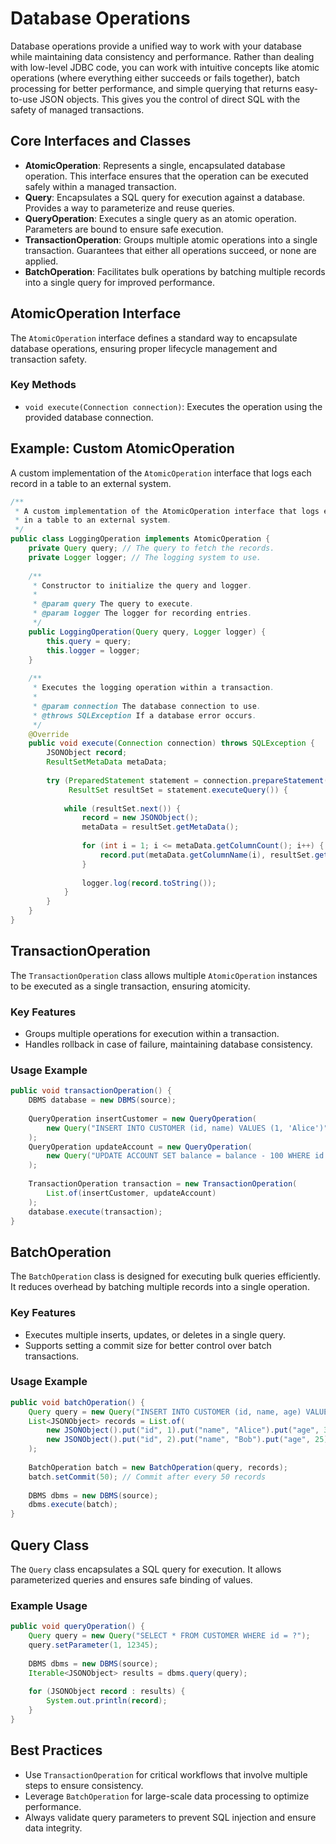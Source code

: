 # Database Operations

Database operations provide a unified way to work with your database while maintaining data consistency and performance. Rather than dealing with low-level JDBC code, you can work with intuitive concepts like atomic operations (where everything either succeeds or fails together), batch processing for better performance, and simple querying that returns easy-to-use JSON objects. This gives you the control of direct SQL with the safety of managed transactions.

## Core Interfaces and Classes

- **AtomicOperation**: Represents a single, encapsulated database operation. This interface ensures that the operation can be executed safely within a managed transaction.
- **Query**: Encapsulates a SQL query for execution against a database. Provides a way to parameterize and reuse queries.
- **QueryOperation**: Executes a single query as an atomic operation. Parameters are bound to ensure safe execution.
- **TransactionOperation**: Groups multiple atomic operations into a single transaction. Guarantees that either all operations succeed, or none are applied.
- **BatchOperation**: Facilitates bulk operations by batching multiple records into a single query for improved performance.

## AtomicOperation Interface

The `AtomicOperation` interface defines a standard way to encapsulate database operations, ensuring proper lifecycle management and transaction safety.

### Key Methods

- `void execute(Connection connection)`: Executes the operation using the provided database connection.

## Example: Custom AtomicOperation

A custom implementation of the `AtomicOperation` interface that logs each record in a table to an external system.

```java
/**
 * A custom implementation of the AtomicOperation interface that logs each record 
 * in a table to an external system.
 */
public class LoggingOperation implements AtomicOperation {
    private Query query; // The query to fetch the records.
    private Logger logger; // The logging system to use.
    
    /**
     * Constructor to initialize the query and logger.
     *
     * @param query The query to execute.
     * @param logger The logger for recording entries.
     */
    public LoggingOperation(Query query, Logger logger) {
        this.query = query;
        this.logger = logger;
    }
    
    /**
     * Executes the logging operation within a transaction.
     *
     * @param connection The database connection to use.
     * @throws SQLException If a database error occurs.
     */
    @Override
    public void execute(Connection connection) throws SQLException {
        JSONObject record;
        ResultSetMetaData metaData;
        
        try (PreparedStatement statement = connection.prepareStatement(query.toString());
             ResultSet resultSet = statement.executeQuery()) {
            
            while (resultSet.next()) {
                record = new JSONObject();
                metaData = resultSet.getMetaData();
                
                for (int i = 1; i <= metaData.getColumnCount(); i++) {
                    record.put(metaData.getColumnName(i), resultSet.getObject(i));
                }
                
                logger.log(record.toString());
            }
        }
    }
}
```

## TransactionOperation

The `TransactionOperation` class allows multiple `AtomicOperation` instances to be executed as a single transaction, ensuring atomicity.

### Key Features

- Groups multiple operations for execution within a transaction.
- Handles rollback in case of failure, maintaining database consistency.

### Usage Example

```java
public void transactionOperation() {
    DBMS database = new DBMS(source);
    
    QueryOperation insertCustomer = new QueryOperation(
        new Query("INSERT INTO CUSTOMER (id, name) VALUES (1, 'Alice')")
    );
    QueryOperation updateAccount = new QueryOperation(
        new Query("UPDATE ACCOUNT SET balance = balance - 100 WHERE id = 1")
    );
    
    TransactionOperation transaction = new TransactionOperation(
        List.of(insertCustomer, updateAccount)
    );
    database.execute(transaction);
}
```

## BatchOperation

The `BatchOperation` class is designed for executing bulk queries efficiently. It reduces overhead by batching multiple records into a single operation.

### Key Features

- Executes multiple inserts, updates, or deletes in a single query.
- Supports setting a commit size for better control over batch transactions.

### Usage Example

```java
public void batchOperation() {
    Query query = new Query("INSERT INTO CUSTOMER (id, name, age) VALUES (?, ?, ?)");
    List<JSONObject> records = List.of(
        new JSONObject().put("id", 1).put("name", "Alice").put("age", 30),
        new JSONObject().put("id", 2).put("name", "Bob").put("age", 25)
    );
    
    BatchOperation batch = new BatchOperation(query, records);
    batch.setCommit(50); // Commit after every 50 records
    
    DBMS dbms = new DBMS(source);
    dbms.execute(batch);
}
```

## Query Class

The `Query` class encapsulates a SQL query for execution. It allows parameterized queries and ensures safe binding of values.

### Example Usage

```java
public void queryOperation() {
    Query query = new Query("SELECT * FROM CUSTOMER WHERE id = ?");
    query.setParameter(1, 12345);
    
    DBMS dbms = new DBMS(source);
    Iterable<JSONObject> results = dbms.query(query);
    
    for (JSONObject record : results) {
        System.out.println(record);
    }
}
```

## Best Practices

- Use `TransactionOperation` for critical workflows that involve multiple steps to ensure consistency.
- Leverage `BatchOperation` for large-scale data processing to optimize performance.
- Always validate query parameters to prevent SQL injection and ensure data integrity.
